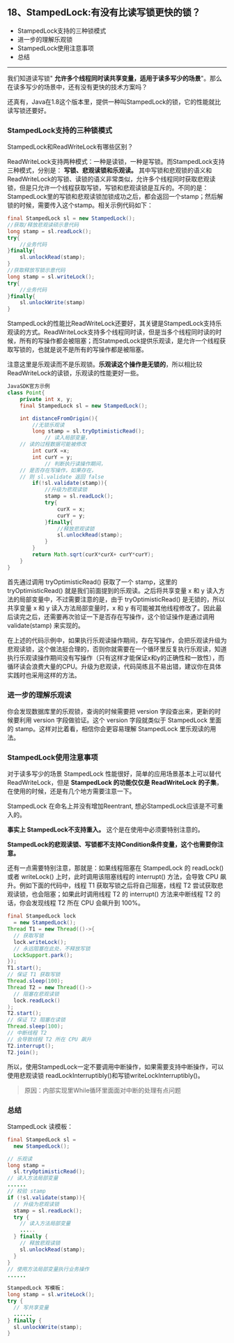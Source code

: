 ## 18、StampedLock:有没有比读写锁更快的锁？
- StampedLock支持的三种锁模式
- 进一步的理解乐观锁
- StampedLock使用注意事项
- 总结

***
我们知道读写锁" **允许多个线程同时读共享变量，适用于读多写少的场景**"。那么在读多写少的场景中，还有没有更快的技术方案吗？

还真有，Java在1.8这个版本里，提供一种叫StampedLock的锁，它的性能就比读写锁还要好。

### StampedLock支持的三种锁模式
StampedLock和ReadWriteLock有哪些区别？

ReadWriteLock支持两种模式：一种是读锁，一种是写锁。而StampedLock支持三种模式，分别是： **写锁、悲观读锁和乐观读。** 其中写锁和悲观锁的语义和ReadWriteLock的写锁、读锁的语义非常类似，允许多个线程同时获取悲观读锁，但是只允许一个线程获取写锁，写锁和悲观读锁是互斥的。不同的是：StampedLock里的写锁和悲观读锁加锁成功之后，都会返回一个stamp；然后解锁的时候，需要传入这个stamp。相关示例代码如下：
```java
final StampedLock sl = new StampedLock();
//获取/释放悲观读硕示意代码
long stamp = sl.readLock();
try{
    //业务代码
}finally{
    sl.unlockRead(stamp);
}
//获取释放写锁示意代码
long stamp = sl.writeLock();
try{
    //业务代码
}finally{
    sl.unlockWrite(stamp)
}
```
StampedLock的性能比ReadWriteLock还要好，其关键是StampedLock支持乐观读的方式。ReadWriteLock支持多个线程同时读，但是当多个线程同时读的时候，所有的写操作都会被阻塞；而StatmpedLock提供乐观读，是允许一个线程获取写锁的，也就是说不是所有的写操作都是被阻塞。

注意这里是乐观读而不是乐观锁。**乐观读这个操作是无锁的**，所以相比较ReadWriteLock的读锁，乐观读的性能更好一些。
```java
JavaSDK官方示例
class Point{
    private int x, y;
    final StampedLock sl = new StampedLock();

    int distanceFromOrigin(){
        //无锁乐观读
        long stamp = sl.tryOptimisticRead();
            // 读入局部变量，
    // 读的过程数据可能被修改
        int curX =x;
        int curY = y;
            // 判断执行读操作期间，
    // 是否存在写操作，如果存在，
    // 则 sl.validate 返回 false
        if(!sl.validate(stamp)){
            //升级为悲观读锁
            stamp = sl.readLock();
            try{
                curX = x;
                curY = y;
            }finally{
                //释放悲观读锁
                sl.unlockRead(stamp);
            }
        }
        return Math.sqrt(curX*curX+ curY*curY);
    }
}
```
首先通过调用 tryOptimisticRead() 获取了一个 stamp，这里的 tryOptimisticRead() 就是我们前面提到的乐观读。之后将共享变量 x 和 y 读入方法的局部变量中，不过需要注意的是，由于 tryOptimisticRead() 是无锁的，所以共享变量 x 和 y 读入方法局部变量时，x 和 y 有可能被其他线程修改了。因此最后读完之后，还需要再次验证一下是否存在写操作，这个验证操作是通过调用 validate(stamp) 来实现的。

在上述的代码示例中，如果执行乐观读操作期间，存在写操作，会把乐观读升级为悲观读锁，这个做法挺合理的，否则你就需要在一个循环里反复执行乐观读，知道执行乐观读操作期间没有写操作（只有这样才能保证x和y的正确性和一致性），而循环读会浪费大量的CPU。升级为悲观读，代码简练且不易出错，建议你在具体实践时也采用这样的方法。

### 进一步的理解乐观读
你会发现数据库里的乐观锁，查询的时候需要把 version 字段查出来，更新的时候要利用 version 字段做验证。这个 version 字段就类似于 StampedLock 里面的 stamp。这样对比着看，相信你会更容易理解 StampedLock 里乐观读的用法。

### StampedLock使用注意事项
对于读多写少的场景 StampedLock 性能很好，简单的应用场景基本上可以替代 ReadWriteLock，但是 **StampedLock 的功能仅仅是 ReadWriteLock 的子集**，在使用的时候，还是有几个地方需要注意一下。

StampedLock 在命名上并没有增加Reentrant, 想必StampedLock应该是不可重入的。

**事实上 StampedLock不支持重入。** 这个是在使用中必须要特别注意的。

**StampedLock的悲观读锁、写锁都不支持Condition条件变量，这个也需要你注意。**

还有一点需要特别注意，那就是：如果线程阻塞在 StampedLock 的 readLock() 或者 writeLock() 上时，此时调用该阻塞线程的 interrupt() 方法，会导致 CPU 飙升。例如下面的代码中，线程 T1 获取写锁之后将自己阻塞，线程 T2 尝试获取悲观读锁，也会阻塞；如果此时调用线程 T2 的 interrupt() 方法来中断线程 T2 的话，你会发现线程 T2 所在 CPU 会飙升到 100%。

```java
final StampedLock lock
  = new StampedLock();
Thread T1 = new Thread(()->{
  // 获取写锁
  lock.writeLock();
  // 永远阻塞在此处，不释放写锁
  LockSupport.park();
});
T1.start();
// 保证 T1 获取写锁
Thread.sleep(100);
Thread T2 = new Thread(()->
  // 阻塞在悲观读锁
  lock.readLock()
);
T2.start();
// 保证 T2 阻塞在读锁
Thread.sleep(100);
// 中断线程 T2
// 会导致线程 T2 所在 CPU 飙升
T2.interrupt();
T2.join();
```

所以，使用StampedLock一定不要调用中断操作，如果需要支持中断操作，可以使用悲观读锁 readLockInterruptibly()和写锁writeLockInterruptibly()。
> 原因：内部实现里While循环里面面对中断的处理有点问题

### 总结
StampedLock 读模板：
```java
final StampedLock sl =
  new StampedLock();

// 乐观读
long stamp =
  sl.tryOptimisticRead();
// 读入方法局部变量
......
// 校验 stamp
if (!sl.validate(stamp)){
  // 升级为悲观读锁
  stamp = sl.readLock();
  try {
    // 读入方法局部变量
    .....
  } finally {
    // 释放悲观读锁
    sl.unlockRead(stamp);
  }
}
// 使用方法局部变量执行业务操作
......
```

```java
StampedLock 写模板：
long stamp = sl.writeLock();
try {
  // 写共享变量
  ......
} finally {
  sl.unlockWrite(stamp);
}
```
